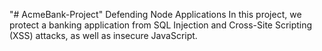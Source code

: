 "# AcmeBank-Project" 
Defending Node Applications
In this project, we protect a banking application from SQL Injection and Cross-Site Scripting (XSS) attacks, as well as insecure JavaScript.
